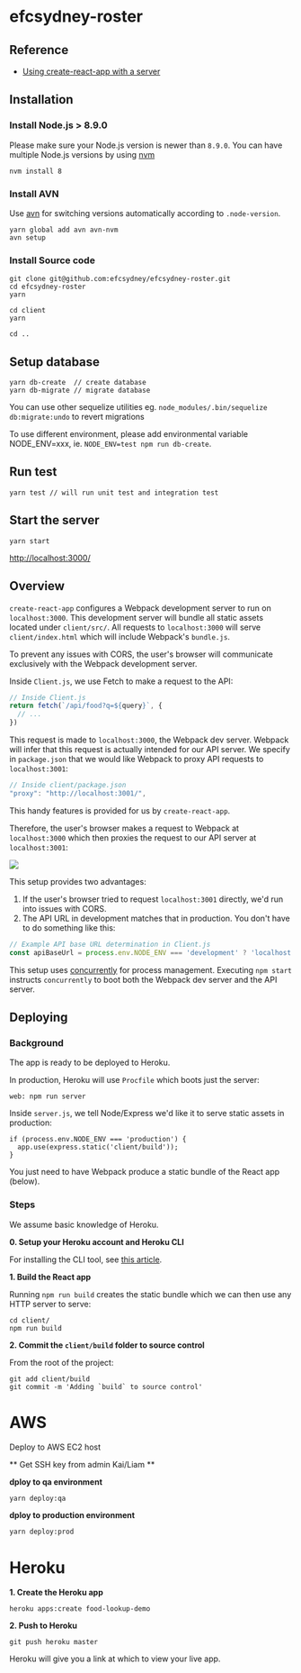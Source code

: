 # efcsydney-roster

## Reference

* [Using create-react-app with a server](https://www.fullstackreact.com/articles/using-create-react-app-with-a-server/)

## Installation

### Install Node.js > 8.9.0

Please make sure your Node.js version is newer than `8.9.0`.
You can have multiple Node.js versions by using [nvm](https://github.com/creationix/nvm)
```
nvm install 8
```

### Install AVN

Use [avn](https://github.com/wbyoung/avn) for switching versions automatically according to `.node-version`.
```
yarn global add avn avn-nvm
avn setup
```

### Install Source code

```
git clone git@github.com:efcsydney/efcsydney-roster.git
cd efcsydney-roster
yarn

cd client
yarn

cd ..
```

## Setup database

```
yarn db-create  // create database
yarn db-migrate // migrate database
```
You can use other sequelize utilities eg. `node_modules/.bin/sequelize db:migrate:undo` to revert migrations

To use different environment, please add environmental variable NODE_ENV=xxx, ie. `NODE_ENV=test npm run db-create`.

## Run test

```
yarn test // will run unit test and integration test
```

## Start the server

```
yarn start
```

[http://localhost:3000/](http://localhost:3000/)

## Overview

`create-react-app` configures a Webpack development server to run on `localhost:3000`. This development server will bundle all static assets located under `client/src/`. All requests to `localhost:3000` will serve `client/index.html` which will include Webpack's `bundle.js`.

To prevent any issues with CORS, the user's browser will communicate exclusively with the Webpack development server.

Inside `Client.js`, we use Fetch to make a request to the API:

```js
// Inside Client.js
return fetch(`/api/food?q=${query}`, {
  // ...
})
```

This request is made to `localhost:3000`, the Webpack dev server. Webpack will infer that this request is actually intended for our API server. We specify in `package.json` that we would like Webpack to proxy API requests to `localhost:3001`:

```js
// Inside client/package.json
"proxy": "http://localhost:3001/",
```

This handy features is provided for us by `create-react-app`.

Therefore, the user's browser makes a request to Webpack at `localhost:3000` which then proxies the request to our API server at `localhost:3001`:

![](./flow-diagram.png)

This setup provides two advantages:

1. If the user's browser tried to request `localhost:3001` directly, we'd run into issues with CORS.
2. The API URL in development matches that in production. You don't have to do something like this:

```js
// Example API base URL determination in Client.js
const apiBaseUrl = process.env.NODE_ENV === 'development' ? 'localhost:3001' : '/'
```

This setup uses [concurrently](https://github.com/kimmobrunfeldt/concurrently) for process management. Executing `npm start` instructs `concurrently` to boot both the Webpack dev server and the API server.

## Deploying

### Background

The app is ready to be deployed to Heroku.

In production, Heroku will use `Procfile` which boots just the server:

```
web: npm run server
```

Inside `server.js`, we tell Node/Express we'd like it to serve static assets in production:

```
if (process.env.NODE_ENV === 'production') {
  app.use(express.static('client/build'));
}
```

You just need to have Webpack produce a static bundle of the React app (below).

### Steps

We assume basic knowledge of Heroku.

**0. Setup your Heroku account and Heroku CLI**

For installing the CLI tool, see [this article](https://devcenter.heroku.com/articles/heroku-command-line).

**1. Build the React app**

Running `npm run build` creates the static bundle which we can then use any HTTP server to serve:

```
cd client/
npm run build
```

**2. Commit the `client/build` folder to source control**

From the root of the project:

```
git add client/build
git commit -m 'Adding `build` to source control'
```

# AWS

Deploy to AWS EC2 host

** Get SSH key from admin Kai/Liam **

**dploy to qa environment**

```
yarn deploy:qa
```

**dploy to production environment**

```
yarn deploy:prod
```

# Heroku

**1. Create the Heroku app**

```
heroku apps:create food-lookup-demo
```

**2. Push to Heroku**

```
git push heroku master
```

Heroku will give you a link at which to view your live app.

